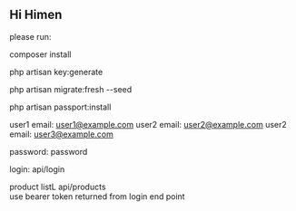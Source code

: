 ## Hi Himen

please run:

composer install

php artisan key:generate

php artisan migrate:fresh --seed

php artisan passport:install

user1 email: user1@example.com
user2 email: user2@example.com
user2 email: user3@example.com

password: password

login: api/login

product listL api/products  
use bearer token returned from login end point